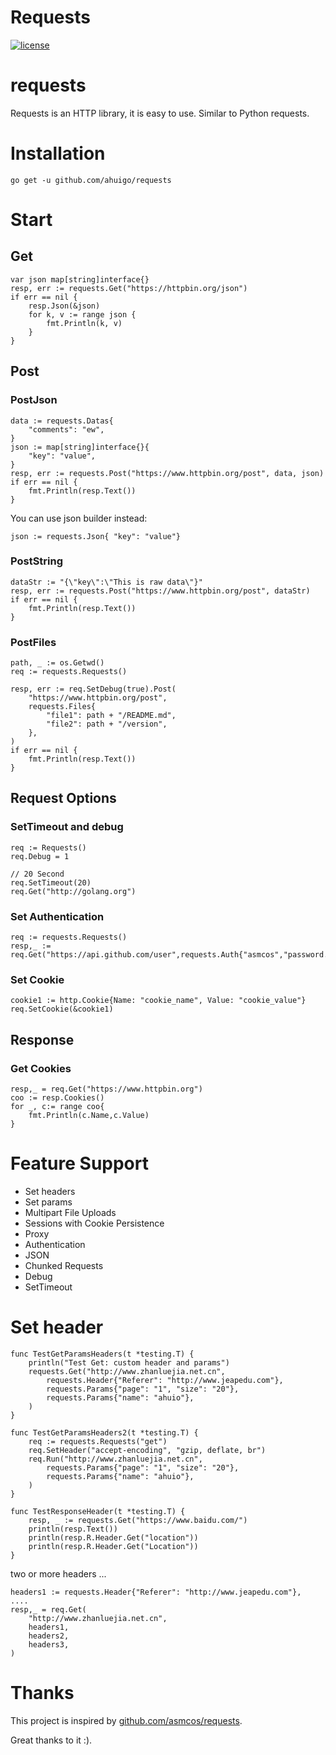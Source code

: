 # Requests
[![license](http://dmlc.github.io/img/apache2.svg)](https://raw.githubusercontent.com/ahuigo/requests/master/LICENSE)

# requests
Requests is an HTTP library, it is easy to use. Similar to Python requests.

# Installation

```
go get -u github.com/ahuigo/requests
```

# Start

## Get

    var json map[string]interface{}
    resp, err := requests.Get("https://httpbin.org/json")
    if err == nil {
        resp.Json(&json)
        for k, v := range json {
            fmt.Println(k, v)
        }
    }

## Post

### PostJson
    data := requests.Datas{
        "comments": "ew",
    }
    json := map[string]interface{}{
        "key": "value",
    }
    resp, err := requests.Post("https://www.httpbin.org/post", data, json)
    if err == nil {
        fmt.Println(resp.Text())
    }

You can use json builder instead:

    json := requests.Json{ "key": "value"}

### PostString

    dataStr := "{\"key\":\"This is raw data\"}"
    resp, err := requests.Post("https://www.httpbin.org/post", dataStr)
    if err == nil {
        fmt.Println(resp.Text())
    }

### PostFiles

	path, _ := os.Getwd()
	req := requests.Requests()

	resp, err := req.SetDebug(true).Post(
		"https://www.httpbin.org/post",
		requests.Files{
            "file1": path + "/README.md",
            "file2": path + "/version",
        },
	)
	if err == nil {
		fmt.Println(resp.Text())
	}

## Request Options
### SetTimeout and debug

    req := Requests()
    req.Debug = 1

    // 20 Second
    req.SetTimeout(20)
    req.Get("http://golang.org")

### Set Authentication
    req := requests.Requests()
    resp,_ := req.Get("https://api.github.com/user",requests.Auth{"asmcos","password...."})

### Set Cookie
	cookie1 := http.Cookie{Name: "cookie_name", Value: "cookie_value"}
    req.SetCookie(&cookie1)

## Response
### Get Cookies

    resp,_ = req.Get("https://www.httpbin.org")
    coo := resp.Cookies()
    for _, c:= range coo{
        fmt.Println(c.Name,c.Value)
    }

# Feature Support
  - Set headers
  - Set params
  - Multipart File Uploads
  - Sessions with Cookie Persistence
  - Proxy
  - Authentication
  - JSON
  - Chunked Requests
  - Debug
  - SetTimeout


# Set header

    func TestGetParamsHeaders(t *testing.T) {
        println("Test Get: custom header and params")
        requests.Get("http://www.zhanluejia.net.cn",
            requests.Header{"Referer": "http://www.jeapedu.com"},
            requests.Params{"page": "1", "size": "20"},
            requests.Params{"name": "ahuio"},
        )
    }

    func TestGetParamsHeaders2(t *testing.T) {
        req := requests.Requests("get")
        req.SetHeader("accept-encoding", "gzip, deflate, br")
        req.Run("http://www.zhanluejia.net.cn",
            requests.Params{"page": "1", "size": "20"},
            requests.Params{"name": "ahuio"},
        )
    }

    func TestResponseHeader(t *testing.T) {
        resp, _ := requests.Get("https://www.baidu.com/")
        println(resp.Text())
        println(resp.R.Header.Get("location"))
        println(resp.R.Header.Get("Location"))
    }

two or more headers ...

    headers1 := requests.Header{"Referer": "http://www.jeapedu.com"},
    ....
    resp,_ = req.Get(
        "http://www.zhanluejia.net.cn",
        headers1,
        headers2,
        headers3,
    )

# Thanks
This project is inspired by [github.com/asmcos/requests](http://github.com/asmcos/requests). 

Great thanks to it :).
